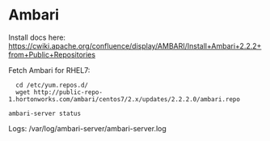# Ambari

Install docs here:
https://cwiki.apache.org/confluence/display/AMBARI/Install+Ambari+2.2.2+from+Public+Repositories

Fetch Ambari for RHEL7:

```
  cd /etc/yum.repos.d/
  wget http://public-repo-1.hortonworks.com/ambari/centos7/2.x/updates/2.2.2.0/ambari.repo
```

```
ambari-server status
```

Logs: /var/log/ambari-server/ambari-server.log
